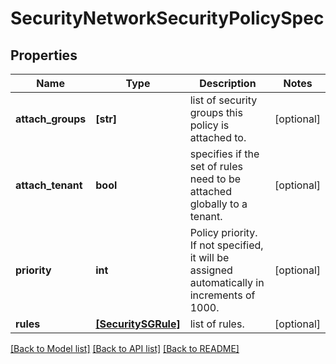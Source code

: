 # SecurityNetworkSecurityPolicySpec

## Properties
Name | Type | Description | Notes
------------ | ------------- | ------------- | -------------
**attach_groups** | **[str]** | list of security groups this policy is attached to. | [optional] 
**attach_tenant** | **bool** | specifies if the set of rules need to be attached globally to a tenant. | [optional] 
**priority** | **int** | Policy priority. If not specified, it will be assigned automatically in increments of 1000. | [optional] 
**rules** | [**[SecuritySGRule]**](SecuritySGRule.md) | list of rules. | [optional] 

[[Back to Model list]](../README.md#documentation-for-models) [[Back to API list]](../README.md#documentation-for-api-endpoints) [[Back to README]](../README.md)


